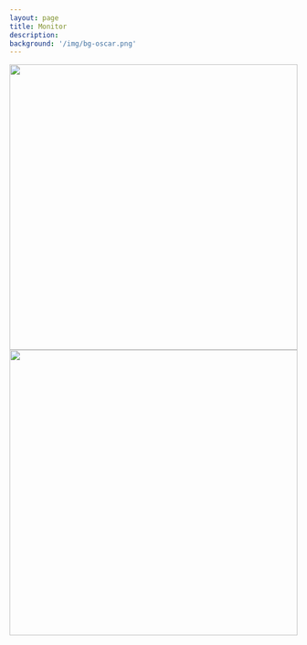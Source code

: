 ```yaml
---
layout: page
title: Monitor
description: 
background: '/img/bg-oscar.png'
---
```


<img src="http://192.168.0.120:80/ISAPI/Streaming/channels/102/httpPreview/" width="100%"  height="500px">
<img src="http://192.168.0.122:80/ISAPI/Streaming/channels/102/httpPreview/" width="100%"  height="500px">

<!-- C310 streams MJPEG
<img src="http://[PUT IP ADDRESS / LOG-IN INFO HERE]?action=stream" width="100%"  height="500px">     -->   